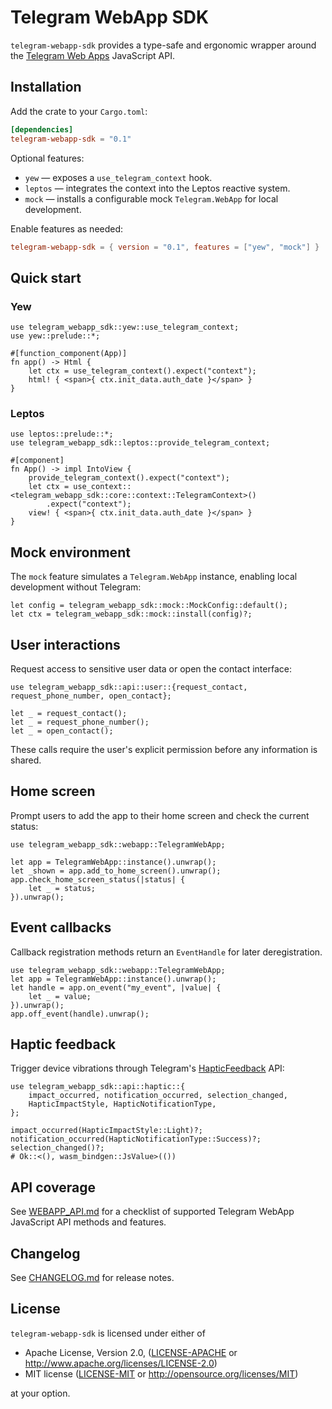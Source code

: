 # Telegram WebApp SDK

`telegram-webapp-sdk` provides a type-safe and ergonomic wrapper around the [Telegram Web Apps](https://core.telegram.org/bots/webapps) JavaScript API.

## Installation

Add the crate to your `Cargo.toml`:

```toml
[dependencies]
telegram-webapp-sdk = "0.1"
```

Optional features:

- `yew` &mdash; exposes a `use_telegram_context` hook.
- `leptos` &mdash; integrates the context into the Leptos reactive system.
- `mock` &mdash; installs a configurable mock `Telegram.WebApp` for local development.

Enable features as needed:

```toml
telegram-webapp-sdk = { version = "0.1", features = ["yew", "mock"] }
```

## Quick start

### Yew

```rust,no_run
use telegram_webapp_sdk::yew::use_telegram_context;
use yew::prelude::*;

#[function_component(App)]
fn app() -> Html {
    let ctx = use_telegram_context().expect("context");
    html! { <span>{ ctx.init_data.auth_date }</span> }
}
```

### Leptos

```rust,no_run
use leptos::prelude::*;
use telegram_webapp_sdk::leptos::provide_telegram_context;

#[component]
fn App() -> impl IntoView {
    provide_telegram_context().expect("context");
    let ctx = use_context::<telegram_webapp_sdk::core::context::TelegramContext>()
        .expect("context");
    view! { <span>{ ctx.init_data.auth_date }</span> }
}
```

## Mock environment

The `mock` feature simulates a `Telegram.WebApp` instance, enabling local development without Telegram:

```rust,no_run
let config = telegram_webapp_sdk::mock::MockConfig::default();
let ctx = telegram_webapp_sdk::mock::install(config)?;
```

## User interactions

Request access to sensitive user data or open the contact interface:

```rust,no_run
use telegram_webapp_sdk::api::user::{request_contact, request_phone_number, open_contact};

let _ = request_contact();
let _ = request_phone_number();
let _ = open_contact();
```

These calls require the user's explicit permission before any information is shared.

## Home screen

Prompt users to add the app to their home screen and check the current status:

```rust,no_run
use telegram_webapp_sdk::webapp::TelegramWebApp;

let app = TelegramWebApp::instance().unwrap();
let _shown = app.add_to_home_screen().unwrap();
app.check_home_screen_status(|status| {
    let _ = status;
}).unwrap();
```

## Event callbacks

Callback registration methods return an `EventHandle` for later deregistration.

```rust,no_run
use telegram_webapp_sdk::webapp::TelegramWebApp;
let app = TelegramWebApp::instance().unwrap();
let handle = app.on_event("my_event", |value| {
    let _ = value;
}).unwrap();
app.off_event(handle).unwrap();
```

## Haptic feedback

Trigger device vibrations through Telegram's [HapticFeedback](https://core.telegram.org/bots/webapps#hapticfeedback) API:

```rust,no_run
use telegram_webapp_sdk::api::haptic::{
    impact_occurred, notification_occurred, selection_changed,
    HapticImpactStyle, HapticNotificationType,
};

impact_occurred(HapticImpactStyle::Light)?;
notification_occurred(HapticNotificationType::Success)?;
selection_changed()?;
# Ok::<(), wasm_bindgen::JsValue>(())
```

## API coverage

See [WEBAPP_API.md](./WEBAPP_API.md) for a checklist of supported Telegram WebApp JavaScript API methods and features.

## Changelog

See [CHANGELOG.md](./CHANGELOG.md) for release notes.

## License

`telegram-webapp-sdk` is licensed under either of

- Apache License, Version 2.0, ([LICENSE-APACHE](LICENSE-APACHE) or <http://www.apache.org/licenses/LICENSE-2.0>)
- MIT license ([LICENSE-MIT](LICENSE-MIT) or <http://opensource.org/licenses/MIT>)

at your option.
